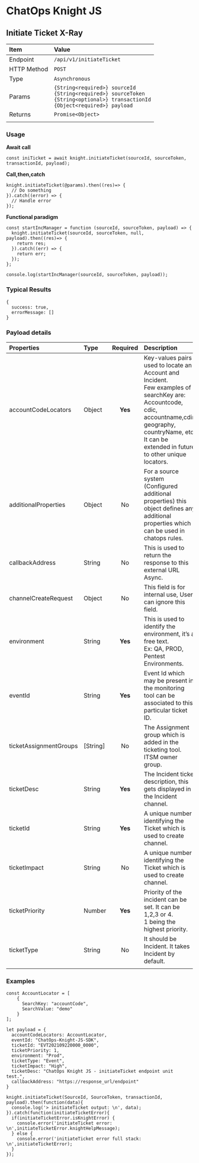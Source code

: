 # ChatOps Knight JS

## Initiate Ticket X-Ray

| **Item** | **Value** |
|:-----------------------|:-----------------------|
| Endpoint | `/api/v1/initiateTicket` |
| HTTP Method | `POST` |
| Type | `Asynchronous` |
| Params | `{String<required>} sourceId`<br>`{String<required>} sourceToken`<br> `{String<optional>} transactionId`<br>`{Object<required>} payload` |
| Returns | `Promise<Object>` |
|  |  |

### Usage

**Await call**
```
const iniTicket = await knight.initiateTicket(sourceId, sourceToken, transactionId, payload);
```

**Call,then,catch**

```
knight.initiateTicket(@params).then((res)=> {
  // Do something
}).catch((error) => {
  // Handle error
});
```

**Functional paradigm**

```
const startIncManager = function (sourceId, sourceToken, payload) => {
  knight.initiateTicket(sourceId, sourceToken, null, payload).then((res)=> {
    return res;
  }).catch((err) => {
    return err;
  });
};

console.log(startIncManager(sourceId, sourceToken, payload));
```

### Typical Results

```
{
  success: true,
  errorMessage: []
}
```

### Payload details

| **Properties** | **Type** | **Required** | **Description** |
|:---------------|:---------|:---------:|:----------------------------|
| accountCodeLocators | Object | **Yes** | Key-values pairs used to locate an Account and Incident.<br> Few examples of searchKey are: Accountcode, cdic, accountname,cdir, geography, countryName, etc.<br> It can be extended in future to other unique locators. |
| additionalProperties | Object | No | For a source system (Configured additional properties) this object defines any additional properties which can be used in chatops rules. |
| callbackAddress | String | No | This is used to return the response to this external URL Async. |
| channelCreateRequest | Object | No | This field is for internal use, User can ignore this field.  |
| environment | String | **Yes** | This is used to identify the environment, it’s a free text. <br> Ex: QA, PROD, Pentest Environments. |
| eventId | String | **Yes** | Event Id which may be present in the monitoring tool can be associated to this particular ticket ID. |
| ticketAssignmentGroups | [String] | No |  The Assignment group which is added in the ticketing tool. ITSM owner group. |
| ticketDesc | String | **Yes** | The Incident ticket description, this gets displayed in the Incident channel. |
| ticketId | String | **Yes** | A unique number identifying the Ticket which is used to create channel. |
| ticketImpact | String | No | A unique number identifying the Ticket which is used to create channel. |
| ticketPriority | Number | **Yes** | Priority of the incident can be set. It can be 1,2,3 or 4.<br> 1 being the highest priority. |
| ticketType | String | No | It should be Incident. It takes Incident by default. |
|  |  |  |  |


### Examples

```
const AccountLocator = [
    {
      SearchKey: "accountCode",
      SearchValue: "demo"
    }
];

let payload = {
  accountCodeLocators: AccountLocator,
  eventId: "ChatOps-Knight-JS-SDK",
  ticketId: "EVT202109220000_0000",
  ticketPriority: 1,
  environment: "Prod",
  ticketType: "Event",
  ticketImpact: "High",
  ticketDesc: "ChatOps Knight JS - initiateTicket endpoint unit test.",
  callbackAddress: "https://response_url/endpoint"
}

knight.initiateTicket(SourceId, SourceToken, transactionId, payload).then(function(data){
  console.log('> initiateTicket output: \n', data);
}).catch(function(initiateTicketError){
  if(initiateTicketError.isKnightError) {
    console.error('initiateTicket error: \n',initiateTicketError.knightHelpMessage);
  } else {
    console.error('initiateTicket error full stack: \n',initiateTicketError);
  }
});
```
